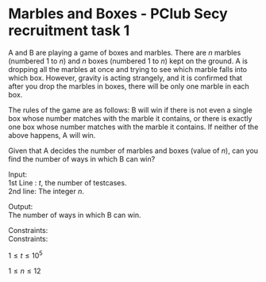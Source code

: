 # Marbles and Boxes - PClub Secy recruitment task 1

A and B are playing a game of boxes and marbles. There are $n$ marbles (numbered $1$ to $n$) and $n$ boxes (numbered $1$ to $n$) kept on the ground. A is dropping all the marbles at once and trying to see which marble falls into which box. However, gravity is acting strangely, and it is confirmed that after you drop the marbles in boxes, there will be only one marble in each box.<br>

The rules of the game are as follows: B will win if there is not even a single box whose number matches with the marble it contains, or there is exactly one box whose number matches with the marble it contains. If neither of the above happens, A will win.<br>

Given that A decides the number of marbles and boxes (value of $n$), can you find the number of ways in which B can win?<br>

Input:<br>
1st Line  : $t$, the number of testcases. <br>
2nd line: The integer $n$.<br>

Output:<br>
The number of ways in which B can win.<br>

Constraints:<br>
Constraints: <br>

$1 \le t \le 10^5$<br>

$1 \le n \le 12$<br>




